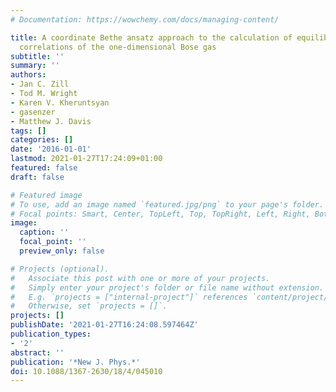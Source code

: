 ```yaml
---
# Documentation: https://wowchemy.com/docs/managing-content/

title: A coordinate Bethe ansatz approach to the calculation of equilibrium and nonequilibrium
  correlations of the one-dimensional Bose gas
subtitle: ''
summary: ''
authors:
- Jan C. Zill
- Tod M. Wright
- Karen V. Kheruntsyan
- gasenzer
- Matthew J. Davis
tags: []
categories: []
date: '2016-01-01'
lastmod: 2021-01-27T17:24:09+01:00
featured: false
draft: false

# Featured image
# To use, add an image named `featured.jpg/png` to your page's folder.
# Focal points: Smart, Center, TopLeft, Top, TopRight, Left, Right, BottomLeft, Bottom, BottomRight.
image:
  caption: ''
  focal_point: ''
  preview_only: false

# Projects (optional).
#   Associate this post with one or more of your projects.
#   Simply enter your project's folder or file name without extension.
#   E.g. `projects = ["internal-project"]` references `content/project/deep-learning/index.md`.
#   Otherwise, set `projects = []`.
projects: []
publishDate: '2021-01-27T16:24:08.597464Z'
publication_types:
- '2'
abstract: ''
publication: '*New J. Phys.*'
doi: 10.1088/1367-2630/18/4/045010
---
```

